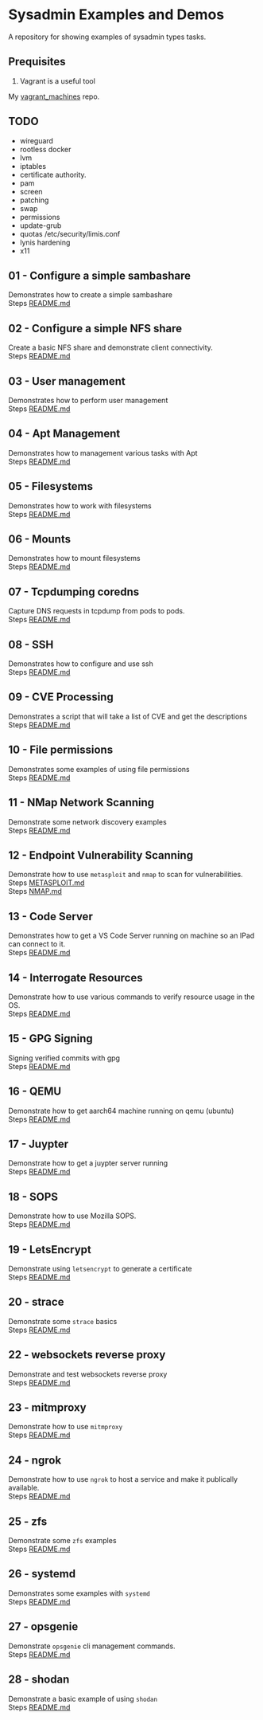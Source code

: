 # Sysadmin Examples and Demos

A repository for showing examples of sysadmin types tasks.

## Prequisites

1. Vagrant is a useful tool  
  
My [vagrant_machines](https://github.com/chrisguest75/vagrant_machines) repo.  

## TODO

* wireguard
* rootless docker
* lvm
* iptables
* certificate authority.
* pam
* screen
* patching
* swap
* permissions
* update-grub
* quotas /etc/security/limis.conf
* lynis hardening
* x11

## 01 - Configure a simple sambashare

Demonstrates how to create a simple sambashare  
Steps [README.md](./01_sambashare/README.md)  

## 02 - Configure a simple NFS share

Create a basic NFS share and demonstrate client connectivity.  
Steps [README.md](./02_nfs_share/README.md)  

## 03 - User management

Demonstrates how to perform user management  
Steps [README.md](./03_usermanagement/README.md)  

## 04 - Apt Management

Demonstrates how to management various tasks with Apt  
Steps [README.md](./04_apt_management/README.md)  

## 05 - Filesystems

Demonstrates how to work with filesystems  
Steps [README.md](./05_filesystems/README.md)  

## 06 - Mounts

Demonstrates how to mount filesystems  
Steps [README.md](./06_mounts/README.md)  

## 07 - Tcpdumping coredns

Capture DNS requests in tcpdump from pods to pods.  
Steps [README.md](./07_coredns_tcpdump/README.md)  

## 08 - SSH

Demonstrates how to configure and use ssh  
Steps [README.md](./08_ssh/README.md)  

## 09 - CVE Processing

Demonstrates a script that will take a list of CVE and get the descriptions  
Steps [README.md](./09_cve_processing/README.md)  

## 10 - File permissions

Demonstrates some examples of using file permissions  
Steps [README.md](./10_file_permissions/README.md)  

## 11 - NMap Network Scanning

Demonstrate some network discovery examples  
Steps [README.md](./11_nmap_scanning/README.md)  

## 12 - Endpoint Vulnerability Scanning

Demonstrate how to use `metasploit` and `nmap` to scan for vulnerabilities.  
Steps [METASPLOIT.md](./12_endpoint_vulnerability_scanning/METASPLOIT.md)  
Steps [NMAP.md](./12_endpoint_vulnerability_scanning/NMAP.md)  

## 13 - Code Server

Demonstrates how to get a VS Code Server running on machine so an IPad can connect to it.  
Steps [README.md](./13_code_server/README.md)  

## 14 - Interrogate Resources

Demonstrate how to use various commands to verify resource usage in the OS.  
Steps [README.md](./14_interrogate_resources/README.md)  

## 15 - GPG Signing

Signing verified commits with gpg  
Steps [README.md](./15_code_server/README.md)  

## 16 - QEMU

Demonstrate how to get aarch64 machine running on qemu (ubuntu)  
Steps [README.md](./16_qemu/README.md)  

## 17 - Juypter

Demonstrate how to get a juypter server running  
Steps [README.md](./17_juypter/README.md)  

## 18 - SOPS

Demonstrate how to use Mozilla SOPS.  
Steps [README.md](./18_sops/README.md)  

## 19 - LetsEncrypt

Demonstrate using `letsencrypt` to generate a certificate  
Steps [README.md](./19_letsencrypt/README.md)  

## 20 - strace

Demonstrate some `strace` basics  
Steps [README.md](./20_strace/README.md)  

## 22 - websockets reverse proxy

Demonstrate and test websockets reverse proxy  
Steps [README.md](./22_websockets_reverse_proxy/README.md)  

## 23 - mitmproxy

Demonstrate how to use `mitmproxy`  
Steps [README.md](./23_mitmproxy/README.md)  

## 24 - ngrok

Demonstrate how to use `ngrok` to host a service and make it publically available.  
Steps [README.md](./24_ngrok/README.md)  

## 25 - zfs

Demonstrate some `zfs` examples  
Steps [README.md](./25_zfs/README.md)  

## 26 - systemd

Demonstrates some examples with `systemd`  
Steps [README.md](./26_systemd/README.md)  

## 27 - opsgenie

Demonstrate `opsgenie` cli management commands.  
Steps [README.md](./27_opsgenie/README.md)  

## 28 - shodan

Demonstrate a basic example of using `shodan`  
Steps [README.md](./28_shodan/README.md)  
